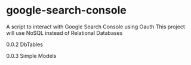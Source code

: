 # google-search-console
A script to interact with Google Search Console using Oauth
This project will use NoSQL instead of Relational Databases

0.0.2
DbTables 

0.0.3
Simple Models